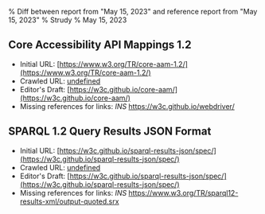 % Diff between report from "May 15, 2023" and reference report from "May 15, 2023"
% Strudy
% May 15, 2023

## Core Accessibility API Mappings 1.2

- Initial URL: [https://www.w3.org/TR/core-aam-1.2/](https://www.w3.org/TR/core-aam-1.2/)
- Crawled URL: [undefined](undefined)
- Editor's Draft: [https://w3c.github.io/core-aam/](https://w3c.github.io/core-aam/)
- Missing references for links: *INS* https://w3c.github.io/webdriver/


## SPARQL 1.2 Query Results JSON Format

- Initial URL: [https://w3c.github.io/sparql-results-json/spec/](https://w3c.github.io/sparql-results-json/spec/)
- Crawled URL: [undefined](undefined)
- Editor's Draft: [https://w3c.github.io/sparql-results-json/spec/](https://w3c.github.io/sparql-results-json/spec/)
- Missing references for links: *INS* https://www.w3.org/TR/sparql12-results-xml/output-quoted.srx



